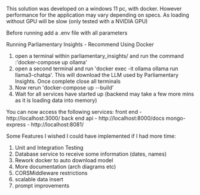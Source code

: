 This solution was developed on a windows 11 pc, with docker. However performance for the application may vary depending on specs. As loading without GPU will be slow (only tested with a NVIDIA GPU)

Before running add a .env file with all parameters

Running Parliamentary Insights - Recommend Using Docker 
1) open a terminal within parliamentary_insights/ and run the command :'docker-compose up ollama' 
2) open a second terminal and run 'docker exec -it ollama ollama run llama3-chatqa'. This will download the LLM used by Parliamentary Insights. Once complete close all terminals
3) Now rerun 'docker-compose up --build'
4) Wait for all services have started up (backend may take a few more mins as it is loading data into memory)

You can now access the following services:
front end - http://localhost:3000/
back end api - http://localhost:8000/docs
mongo-express - http://localhost:8081/

Some Features I wished I could have implemented if I had more time:
1) Unit and Integration Testing
2) Database service to receive some information (dates, names)
3) Rework docker to auto download model
4) More documentation (arch diagrams etc)
5) CORSMiddleware restrictions
6) scalable data insert
7) prompt improvements